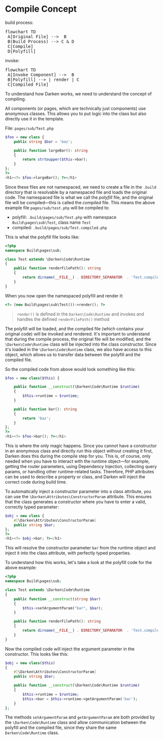 # Compile Concept

build process:

<pre class="mermaid">
flowchart TD
 A[Original File] -->  B
 B(Build Process) --> C & D
 C[Compile]
 D[Polyfill]
</pre>

invoke:

<pre class="mermaid">
flowchart TD
 A[Invoke Component] -->  B
 B[Polyfill] --> | render | C
 C[Compiled File]
</pre>

To understand how Darken works, we need to understand the concept of compiling.

All components (or pages, which are technically just components) use anonymous classes. This allows you to put logic into the class but also directly use it in the template.

File: `pages/sub/Test.php`

```php
$foo = new class {
    public string $bar = 'baz';

    public function largeBar(): string
    {
        return strtoupper($this->bar);
    }
};
?>
<h1><?= $foo->largeBar(); ?></h1>
```

Since these files are not namespaced, we need to create a file in the `.build` directory that is resolvable by a namespaced file and loads the original code. The namespaced file is what we call the *polyfill* file, and the original file will be compiled—this is called the *compiled* file. This means the above example file `pages/sub/test.php` will be compiled to:

+ polyfill: `.build/pages/sub/Test.php` with namespace `Build\pages\sub\Test`, class name `Test`
+ compiled: `.build/pages/sub/Test.compiled.php`

This is what the polyfill file looks like:

```php
<?php
namespace Build\pages\sub;

class Test extends \Darken\Code\Runtime
{
    public function renderFilePath(): string
    {
        return dirname(__FILE__) . DIRECTORY_SEPARATOR  . 'Test.compiled.php';
    }
}
```

When you now open the namespaced polyfill and render it:

```php
<?= (new Build\pages\sub\Test())->render(); ?>
```

> `render()` is defined in the `Darken\Code\Runtime` and invokes and handles the defined `renderFilePath()` method

The polyfill will be loaded, and the compiled file (which contains your original code) will be invoked and rendered. It's important to understand that during the compile process, the original file will be modified, and the `\Darken\Code\Runtime` class will be injected into the class constructor. Since it's loaded in the `\Darken\Code\Runtime` class, we also have access to this object, which allows us to transfer data between the polyfill and the compiled file.

So the compiled code from above would look something like this:

```php
$foo = new class($this) {

    public function __construct(\Darken\Code\Runtime $runtime)
    {
        $this->runtime = $runtime;
    }

    public function bar(): string
    {
        return 'baz';
    }
};
?>
<h1><?= $foo->bar(); ?></h1>
```

This is where the only magic happens. Since you cannot have a constructor in an anonymous class and directly run this object without creating it first, Darken does this during the compile step for you. This is, of course, only needed when you have to interact with the runtime object—for example, getting the router parameters, using Dependency Injection, collecting query params, or handling other runtime-related tasks. Therefore, PHP attributes can be used to describe a property or class, and Darken will inject the correct code during build time.

To automatically inject a constructor parameter into a class attribute, you can use the `\Darken\Attributes\ConstructorParam` attribute. This ensures that the class generates a constructor where you have to enter a valid, correctly typed parameter:

```php
$obj = new class {
    #[\Darken\Attributes\ConstructorParam]
    public string $bar;
};
?>
<h1><?= $obj->bar; ?></h1>
```

This will resolve the constructor parameter `bar` from the runtime object and inject it into the class attribute, with perfectly typed properties.

To understand how this works, let's take a look at the polyfill code for the above example:

```php
<?php
namespace Build\pages\sub;

class Test extends \Darken\Code\Runtime
{
    public function __construct(string $bar)
    {
        $this->setArgumentParam("bar", $bar);
    }

    public function renderFilePath(): string
    {
        return dirname(__FILE__) . DIRECTORY_SEPARATOR  . 'Test.compiled.php';
    }
}
```

Now the compiled code will inject the argument parameter in the constructor. This looks like this:

```php
$obj = new class($this)
{
    #[\Darken\Attributes\ConstructorParam]
    public string $bar;

    public function __construct(\Darken\Code\Runtime $runtime)
    {
        $this->runtime = $runtime;
        $this->bar = $this->runtime->getArgumentParam('bar');
    }
};
```

The methods `setArgumentParam` and `getArgumentParam` are both provided by the `\Darken\Code\Runtime` class and allow communication between the polyfill and the compiled file, since they share the same `Darken\Code\Runtime` class.